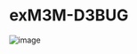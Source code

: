 # exM3M-D3BUG
![image](https://user-images.githubusercontent.com/80198020/125882340-538872cc-0355-4d7f-b029-f7720d2a9cbe.png)
